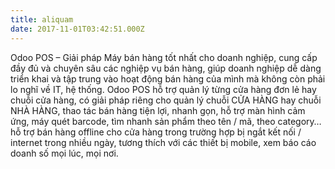 ```yaml
---
title: aliquam
date: 2017-11-01T03:42:51.000Z
---
```


Odoo POS – Giải pháp Máy bán hàng tốt nhất cho doanh nghiệp, cung cấp đầy đủ và chuyên sâu các nghiệp vụ bán hàng, giúp doanh nghiệp dễ dàng triển khai và tập trung vào hoạt động bán hàng của mình mà không còn phải lo nghĩ về IT, hệ thống. Odoo POS hỗ trợ quản lý từng cửa hàng đơn lẻ hay chuỗi cửa hàng, có giải pháp riêng cho quản lý chuỗi CỬA HÀNG hay chuỗi NHÀ HÀNG, thao tác bán hàng tiện lợi, nhanh gọn, hỗ trợ màn hình cảm ứng, máy quét barcode, tìm nhanh sản phẩm theo tên / mã, theo category… hỗ trợ bán hàng offline cho cửa hàng trong trường hợp bị ngắt kết nối / internet trong nhiều ngày, tương thích với các thiết bị mobile, xem báo cáo doanh số mọi lúc, mọi nơi.



